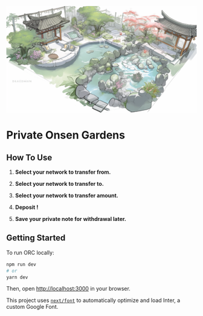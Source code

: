 ![Private Onsen Gardens](https://github.com/DarkArtistry/private-onsen-gardens-ethsg-front/blob/main/public/private_onsen.png?raw=true)

# Private Onsen Gardens


## How To Use

1. **Select your network to transfer from.**

2. **Select your network to transfer to.**

3. **Select your network to transfer amount.**

4. **Deposit !**

5. **Save your private note for withdrawal later.**

## Getting Started

To run ORC locally:

```bash
npm run dev
# or
yarn dev
```

Then, open [http://localhost:3000](http://localhost:3000) in your browser.

This project uses [`next/font`](https://nextjs.org/docs/basic-features/font-optimization) to automatically optimize and load Inter, a custom Google Font.